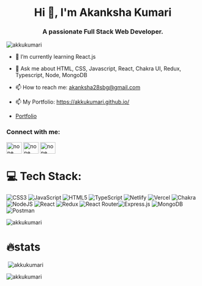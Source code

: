 

<h1 align="center">Hi 👋, I'm Akanksha Kumari</h1>
<h3 align="center">A passionate Full Stack Web Developer.</h3>

<p align="left"> <img src="https://komarev.com/ghpvc/?username=akkukumari&label=Profile%20views&color=0e75b6&style=flat" alt="akkukumari" /> </p>

- 🌱 I’m currently learning React.js
- 💬 Ask me about HTML, CSS, Javascript, React, Chakra UI, Redux, Typescript, Node, MongoDB

- 📫 How to reach me: akanksha28sbg@gmail.com
- 📫 My Portfolio: https://akkukumari.github.io/
- <a href="https://akkukumari.github.io/" target="blank">Portfolio</a>


<h3 align="left">Connect with me:</h3>
<p align="left">
<!-- <a href="https://codepen.io/Akku_Kumari" target="blank"><img align="center" src="https://raw.githubusercontent.com/rahuldkjain/github-profile-readme-generator/master/src/images/icons/Social/codepen.svg" alt="none" height="30" width="40" /></a> -->
<a href="https://www.linkedin.com/in/akanksha-kumari-274698265/" target="blank"><img align="center" src="https://raw.githubusercontent.com/rahuldkjain/github-profile-readme-generator/master/src/images/icons/Social/linked-in-alt.svg" alt="none" height="30" width="40" /></a>
<a href="https://codesandbox.io/u/akanksha28sbg" target="blank"><img align="center" src="https://raw.githubusercontent.com/rahuldkjain/github-profile-readme-generator/master/src/images/icons/Social/codesandbox.svg" alt="none" height="30" width="40" /></a>
<a href="https://www.leetcode.com/none" target="blank"><img align="center" src="https://raw.githubusercontent.com/rahuldkjain/github-profile-readme-generator/master/src/images/icons/Social/leet-code.svg" alt="none" height="30" width="40" /></a>
</p>

# 💻 Tech Stack:
![CSS3](https://img.shields.io/badge/css3-%231572B6.svg?style=for-the-badge&logo=css3&logoColor=white) ![JavaScript](https://img.shields.io/badge/javascript-%23323330.svg?style=for-the-badge&logo=javascript&logoColor=%23F7DF1E) ![HTML5](https://img.shields.io/badge/html5-%23E34F26.svg?style=for-the-badge&logo=html5&logoColor=white) ![TypeScript](https://img.shields.io/badge/typescript-%23007ACC.svg?style=for-the-badge&logo=typescript&logoColor=white) ![Netlify](https://img.shields.io/badge/netlify-%23000000.svg?style=for-the-badge&logo=netlify&logoColor=#00C7B7) ![Vercel](https://img.shields.io/badge/vercel-%23000000.svg?style=for-the-badge&logo=vercel&logoColor=white) ![Chakra](https://img.shields.io/badge/chakra-%234ED1C5.svg?style=for-the-badge&logo=chakraui&logoColor=white)![NodeJS](https://img.shields.io/badge/node.js-6DA55F?style=for-the-badge&logo=node.js&logoColor=white) ![React](https://img.shields.io/badge/react-%2320232a.svg?style=for-the-badge&logo=react&logoColor=%2361DAFB) ![Redux](https://img.shields.io/badge/redux-%23593d88.svg?style=for-the-badge&logo=redux&logoColor=white) ![React Router](https://img.shields.io/badge/React_Router-CA4245?style=for-the-badge&logo=react-router&logoColor=white)![Express.js](https://img.shields.io/badge/express.js-%23404d59.svg?style=for-the-badge&logo=express&logoColor=%2361DAFB) ![MongoDB](https://img.shields.io/badge/MongoDB-%234ea94b.svg?style=for-the-badge&logo=mongodb&logoColor=white)![Postman](https://img.shields.io/badge/Postman-FF6C37?style=for-the-badge&logo=postman&logoColor=white)

<p><img align="left" src="https://github-readme-stats.vercel.app/api/top-langs?username=akkukumari&show_icons=true&locale=en&layout=compact" alt="akkukumari" /></p><br>

# 🔥stats
<p>&nbsp;<img align="center" src="https://github-readme-stats.vercel.app/api?username=akkukumari&show_icons=true&locale=en" alt="akkukumari" /></p>

<p><img align="center" src="https://github-readme-streak-stats.herokuapp.com/?user=akkukumari&" alt="akkukumari" /></p>

